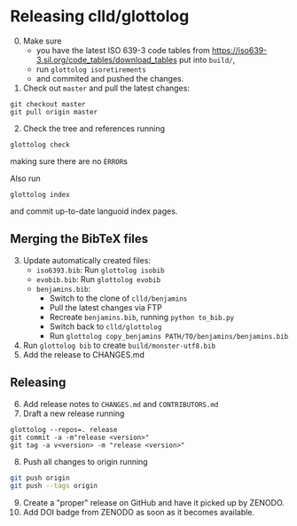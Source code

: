 
Releasing clld/glottolog
========================

0. Make sure 
   - you have the latest ISO 639-3 code tables from 
     https://iso639-3.sil.org/code_tables/download_tables
     put into `build/`,
   - run `glottolog isoretirements`
   - and commited and pushed the changes.
1. Check out `master` and pull the latest changes:
```
git checkout master
git pull origin master
```
2. Check the tree and references running
```
glottolog check
```
making sure there are no `ÈRROR`s

Also run
```
glottolog index
```
and commit up-to-date languoid index pages.


Merging the BibTeX files
------------------------

3. Update automatically created files:
   - `iso6393.bib`: Run `glottolog isobib`
   - `evobib.bib`: Run `glottolog evobib`
   - `benjamins.bib`:
     - Switch to the clone of `clld/benjamins`
     - Pull the latest changes via FTP 
     - Recreate `benjamins.bib`, running `python to_bib.py`
     - Switch back to `clld/glottolog`
     - Run `glottolog copy_benjamins PATH/TO/benjamins/benjamins.bib`
4. Run `glottolog bib` to create `build/monster-utf8.bib`
5. Add the release to CHANGES.md

Releasing
---------

6. Add release notes to `CHANGES.md` and `CONTRIBUTORS.md`
7. Draft a new release running
```
glottolog --repos=. release
git commit -a -m"release <version>"
git tag -a v<version> -m "release <version>"
```
8. Push all changes to origin running
```bash
git push origin
git push --tags origin
```
9. Create a "proper" release on GitHub and have it picked up by ZENODO.
10. Add DOI badge from ZENODO as soon as it becomes available.

